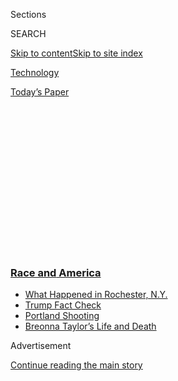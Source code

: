 <div id="app">

<div>

<div>

<div>

<div class="NYTAppHideMasthead css-1q2w90k e1suatyy0">

<div class="section css-ui9rw0 e1suatyy2">

<div class="css-eph4ug er09x8g0">

<div class="css-6n7j50">

</div>

<span class="css-1dv1kvn">Sections</span>

<div class="css-10488qs">

<span class="css-1dv1kvn">SEARCH</span>

</div>

[Skip to content](#site-content)[Skip to site
index](#site-index)

</div>

<div id="masthead-section-label" class="css-1wr3we4 eaxe0e00">

[Technology](https://www.nytimes3xbfgragh.onion/section/technology)

</div>

<div class="css-10698na e1huz5gh0">

</div>

</div>

<div id="masthead-bar-one" class="section hasLinks css-15hmgas e1csuq9d3">

<div class="css-uqyvli e1csuq9d0">

</div>

<div class="css-1uqjmks e1csuq9d1">

</div>

<div class="css-9e9ivx">

[](https://myaccount.nytimes3xbfgragh.onion/auth/login?response_type=cookie&client_id=vi)

</div>

<div class="css-1bvtpon e1csuq9d2">

[Today’s
Paper](https://www.nytimes3xbfgragh.onion/section/todayspaper)

</div>

</div>

</div>

</div>

<div data-aria-hidden="false">

<div id="site-content" data-role="main">

<div>

<div class="css-1aor85t" style="opacity:0.000000001;z-index:-1;visibility:hidden">

<div class="css-1hqnpie">

<div class="css-epjblv">

<span class="css-17xtcya">[Technology](/section/technology)</span><span class="css-x15j1o">|</span><span class="css-fwqvlz">Twitter
Places Warning on Congressman’s Tweet for Glorifying
Violence</span>

</div>

<div class="css-k008qs">

<div class="css-1iwv8en">

<span class="css-18z7m18"></span>

<div>

</div>

</div>

<span class="css-1n6z4y">https://nyti.ms/2AxHjQ1</span>

<div class="css-1705lsu">

<div class="css-4xjgmj">

<div class="css-4skfbu" data-role="toolbar" data-aria-label="Social Media Share buttons, Save button, and Comments Panel with current comment count" data-testid="share-tools">

  - 
  - 
  - 
  - 
    
    <div class="css-6n7j50">
    
    </div>

  - 

</div>

</div>

</div>

</div>

</div>

</div>

<div class="css-13pd83m">

<div class="css-l9svim">

### [<span class="css-pa1jbp"><span class="css-1rxm0ex">Race and</span><span class="css-1rxm0ex"> America</span></span>](https://www.nytimes3xbfgragh.onion/news-event/george-floyd-protests-minneapolis-new-york-los-angeles?name=styln-george-floyd&region=TOP_BANNER&block=storyline_menu_recirc&action=click&pgtype=Article&impression_id=cc3ccf30-f2ae-11ea-8292-9134a9f2d48e&variant=undefined)

  - <span class="css-ousu42">[What Happened in Rochester,
    N.Y.](https://www.nytimes3xbfgragh.onion/2020/09/04/nyregion/rochester-police-daniel-prude.html?name=styln-george-floyd&region=TOP_BANNER&block=storyline_menu_recirc&action=click&pgtype=Article&impression_id=cc3ccf31-f2ae-11ea-8292-9134a9f2d48e&variant=undefined)</span>
  - <span class="css-ousu42">[Trump Fact
    Check](https://www.nytimes3xbfgragh.onion/2020/09/01/us/politics/trump-fact-check-protests.html?name=styln-george-floyd&region=TOP_BANNER&block=storyline_menu_recirc&action=click&pgtype=Article&impression_id=cc3ccf32-f2ae-11ea-8292-9134a9f2d48e&variant=undefined)</span>
  - <span class="css-ousu42">[Portland
    Shooting](https://www.nytimes3xbfgragh.onion/2020/08/30/us/portland-shooting-explained.html?name=styln-george-floyd&region=TOP_BANNER&block=storyline_menu_recirc&action=click&pgtype=Article&impression_id=cc3cf640-f2ae-11ea-8292-9134a9f2d48e&variant=undefined)</span>
  - <span class="css-ousu42">[Breonna Taylor’s Life and
    Death](https://www.nytimes3xbfgragh.onion/2020/08/30/us/breonna-taylor-police-killing.html?name=styln-george-floyd&region=TOP_BANNER&block=storyline_menu_recirc&action=click&pgtype=Article&impression_id=cc3cf641-f2ae-11ea-8292-9134a9f2d48e&variant=undefined)</span>

</div>

</div>

<div id="top-wrapper" class="css-1sy8kpn">

<div id="top-slug" class="css-l9onyx">

Advertisement

</div>

[Continue reading the main
story](#after-top)

<div class="ad top-wrapper" style="text-align:center;height:100%;display:block;min-height:250px">

<div id="top" class="place-ad" data-position="top" data-size-key="top">

</div>

</div>

<div id="after-top">

</div>

</div>

<div>

<div id="sponsor-wrapper" class="css-1hyfx7x">

<div id="sponsor-slug" class="css-19vbshk">

Supported by

</div>

[Continue reading the main
story](#after-sponsor)

<div id="sponsor" class="ad sponsor-wrapper" style="text-align:center;height:100%;display:block">

</div>

<div id="after-sponsor">

</div>

</div>

<div class="css-186x18t">

</div>

<div class="css-1vkm6nb ehdk2mb0">

# Twitter Places Warning on Congressman’s Tweet for Glorifying Violence

</div>

The post, from Representative Matt Gaetz, a Florida Republican, had
likened protesters to terrorists and called for them to be hunted
down.

<div class="css-79elbk" data-testid="photoviewer-wrapper">

<div class="css-z3e15g" data-testid="photoviewer-wrapper-hidden">

</div>

<div class="css-1a48zt4 ehw59r15" data-testid="photoviewer-children">

![<span class="css-16f3y1r e13ogyst0" data-aria-hidden="true">Representative
Matt Gaetz, right, outside the West Wing in
April.</span><span class="css-cnj6d5 e1z0qqy90" itemprop="copyrightHolder"><span class="css-1ly73wi e1tej78p0">Credit...</span><span><span>Doug
Mills/The New York
Times</span></span></span>](https://static01.graylady3jvrrxbe.onion/images/2020/06/01/business/01twitter/merlin_171795111_8d201492-f42f-4907-ac4c-0e0ebaee3351-articleLarge.jpg?quality=75&auto=webp&disable=upscale)

</div>

</div>

<div class="css-18e8msd">

<div class="css-vp77d3 epjyd6m0">

<div class="css-1baulvz">

By [<span class="css-1baulvz last-byline" itemprop="name">Kate
Conger</span>](https://www.nytimes3xbfgragh.onion/by/kate-conger)

</div>

</div>

  - 
    
    <div class="css-ld3wwf e16638kd2">
    
    June 1,
    2020
    
    </div>

  - 
    
    <div class="css-4xjgmj">
    
    <div class="css-d8bdto" data-role="toolbar" data-aria-label="Social Media Share buttons, Save button, and Comments Panel with current comment count" data-testid="share-tools">
    
      - 
      - 
      - 
      - 
        
        <div class="css-6n7j50">
        
        </div>
    
      - 
    
    </div>
    
    </div>

</div>

</div>

<div class="section meteredContent css-1r7ky0e" name="articleBody" itemprop="articleBody">

<div class="css-1fanzo5 StoryBodyCompanionColumn">

<div class="css-53u6y8">

OAKLAND, Calif. — Days after [restricting one of President Trump’s
posts](https://www.nytimes3xbfgragh.onion/2020/05/29/technology/trump-twitter-minneapolis-george-floyd.html)
from view for glorifying violence, Twitter went at it again.

On Monday, the social media service used the same label to hide a
message by Representative Matt Gaetz, Republican of Florida — which
likened those who were protesting police violence to terrorists and
called for them to be hunted down. The move also meant that the tweet
could not be retweeted or liked, to prevent it from being amplified.

“Now that we clearly see Antifa as terrorists, can we hunt them down
like we do those in the Middle East?” Mr. Gaetz had tweeted on Monday,
referring to the [far-left anti-fascist activist
movement](https://www.nytimes3xbfgragh.onion/article/what-antifa-trump.html).
Shortly after his tweet was hidden, he [reposted a message from the
president](https://twitter.com/mattgaetz/status/1267605537790853133)
that called for a law that gives technology companies some legal
immunities to be revoked. “Their warning is my badge of honor,” [he
wrote later on
Monday](https://twitter.com/mattgaetz/status/1267615035767107586).

Twitter last week engaged in a face-off with the president after adding
fact-check labels to two of his tweets and then restricting a post in
which Mr. Trump said that looting during the protests would lead to
shooting. While the San Francisco company was applauded by some for
taking more responsibility for the kinds of posts that appear on its
platform, others said it was biased against conservatives like Mr.
Trump.

</div>

</div>

<div class="css-1fanzo5 StoryBodyCompanionColumn">

<div class="css-53u6y8">

Still, Twitter acted again, hiding Mr. Gaetz’s post behind a warning
label — though it stopped short of taking down his message altogether.

“The Tweet is in violation of our glorification of violence policy,” a
Twitter spokesman said.

</div>

</div>

<div class="css-79elbk" data-testid="photoviewer-wrapper">

<div class="css-z3e15g" data-testid="photoviewer-wrapper-hidden">

</div>

<div class="css-1a48zt4 ehw59r15" data-testid="photoviewer-children">

![<span class="css-16f3y1r e13ogyst0" data-aria-hidden="true">Twitter
modified Mr. Gaetz’s tweet on Monday, saying it violated rules about
glorifying
violence.</span>](https://static01.graylady3jvrrxbe.onion/images/2020/06/01/business/01twitter2/01twitter2-articleLarge.jpg?quality=75&auto=webp&disable=upscale)

</div>

</div>

<div class="css-1fanzo5 StoryBodyCompanionColumn">

<div class="css-53u6y8">

Twitter last year announced a labeling system that marks tweets from
public figures that violate its policies while allowing the messages to
remain because they are the subject of significant public interest.

But it did not use the system to flag any messages from U.S. politicians
until Friday, when Mr. Trump weighed in on the clashes between the
police and protesters in Minneapolis over the killing of George Floyd,
an African-American man who died in police custody. Mr. Trump tweeted,
“[when the looting starts, the shooting
starts.](https://www.nytimes3xbfgragh.onion/2020/05/29/us/looting-starts-shooting-starts.html)”

After Twitter added the label to the message that it had violated its
policy about glorifying violence, the official Twitter account for the
White House republished Mr. Trump’s tweet. Twitter hid that tweet as
well. The phrase was used in the 1960s by a Miami police chief widely
condemned by civil rights groups.

</div>

</div>

<div class="css-1fanzo5 StoryBodyCompanionColumn">

<div class="css-53u6y8">

Earlier last week, the company had invoked a separate policy against
election interference to place a fact-check label on two tweets from Mr.
Trump in which he falsely asserted that mail-in ballots for the November
election were being illegally distributed and would lead to widespread
election fraud.

In response to Twitter’s actions, Mr. Trump last Thursday [signed an
executive
order](https://www.nytimes3xbfgragh.onion/2020/05/28/us/politics/trump-order-social-media.html)
that was meant to chip away at liability protections that social media
companies have for the content that is posted on their sites. The
executive order specifically targets a statute known as [Section 230 of
the Communications Decency
Act](https://www.nytimes3xbfgragh.onion/2020/05/28/business/section-230-internet-speech.html).

Technology companies have argued that the law is essential to their
operations. But some lawmakers have said that the companies enjoy
unchecked power and have proposed modifications to the law. Mr. Trump’s
order is likely to face significant legal challenges, experts have said.

Twitter has drawn criticism for acting inconsistently with the labels.
On Monday, Senator Tom Cotton, a Republican from Arkansas, also posted
on Twitter calling for a military crackdown on protests, adding, “No
quarter for insurrectionists, anarchists, rioters, and looters.”

Some people argued that the tweet also glorified violence and called on
Twitter to remove it, but the company said Mr. Cotton’s post did not
violate its rules.

“It’s never possible to be completely consistent with any policy about
speech. You have to draw lines somewhere and the lines are always going
to be a little bit arbitrary,” said James Grimmelmann, a law professor
at Cornell University. “There is no apolitical position.”

Cecilia Kang contributed reporting from Washington.

</div>

</div>

<div>

</div>

</div>

<div>

</div>

<div>

</div>

<div>

</div>

<div>

<div id="bottom-wrapper" class="css-1ede5it">

<div id="bottom-slug" class="css-l9onyx">

Advertisement

</div>

[Continue reading the main
story](#after-bottom)

<div id="bottom" class="ad bottom-wrapper" style="text-align:center;height:100%;display:block;min-height:90px">

</div>

<div id="after-bottom">

</div>

</div>

</div>

</div>

</div>

## Site Index

<div>

</div>

## Site Information Navigation

  - [© <span>2020</span> <span>The New York Times
    Company</span>](https://help.nytimes3xbfgragh.onion/hc/en-us/articles/115014792127-Copyright-notice)

<!-- end list -->

  - [NYTCo](https://www.nytco.com/)
  - [Contact
    Us](https://help.nytimes3xbfgragh.onion/hc/en-us/articles/115015385887-Contact-Us)
  - [Work with us](https://www.nytco.com/careers/)
  - [Advertise](https://nytmediakit.com/)
  - [T Brand Studio](http://www.tbrandstudio.com/)
  - [Your Ad
    Choices](https://www.nytimes3xbfgragh.onion/privacy/cookie-policy#how-do-i-manage-trackers)
  - [Privacy](https://www.nytimes3xbfgragh.onion/privacy)
  - [Terms of
    Service](https://help.nytimes3xbfgragh.onion/hc/en-us/articles/115014893428-Terms-of-service)
  - [Terms of
    Sale](https://help.nytimes3xbfgragh.onion/hc/en-us/articles/115014893968-Terms-of-sale)
  - [Site
    Map](https://spiderbites.nytimes3xbfgragh.onion)
  - [Help](https://help.nytimes3xbfgragh.onion/hc/en-us)
  - [Subscriptions](https://www.nytimes3xbfgragh.onion/subscription?campaignId=37WXW)

</div>

</div>

</div>

</div>
